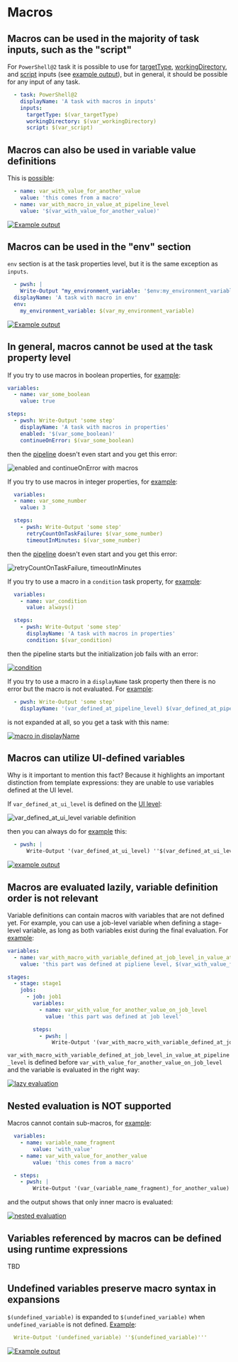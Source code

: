# Macros

## Macros can be used in the majority of task inputs, such as the "script"

For `PowerShell@2` task it is possible to use for
[targetType](https://github.com/JakubLinhart/AzureDevOpsBattlefield/blob/5aa439679c34ae8a7dec235517d2d2c750ce7481/pipelines/macros.yml#L124), [workingDirectory](https://github.com/JakubLinhart/AzureDevOpsBattlefield/blob/5aa439679c34ae8a7dec235517d2d2c750ce7481/pipelines/macros.yml#L125C15-L125C31),
and [script](https://github.com/JakubLinhart/AzureDevOpsBattlefield/blob/5aa439679c34ae8a7dec235517d2d2c750ce7481/pipelines/macros.yml#L126) inputs (see [example output](https://linj.visualstudio.com/AzureDevOpsBattleground/_build/results?buildId=245&view=logs&j=0ab14b9f-e499-56d5-97b1-fd98b70ea339&t=3fa529ca-c925-5304-b42f-2bbd21f9750e)), 
but in general, it should be possible for any input of any task.

```yaml
  - task: PowerShell@2
    displayName: 'A task with macros in inputs'
    inputs:
      targetType: $(var_targetType)
      workingDirectory: $(var_workingDirectory)
      script: $(var_script)
```

## Macros can also be used in variable value definitions

This is [possible](https://github.com/JakubLinhart/AzureDevOpsBattlefield/blob/5aa439679c34ae8a7dec235517d2d2c750ce7481/pipelines/macros.yml#L20):

```yaml
  - name: var_with_value_for_another_value
    value: 'this comes from a macro'
  - name: var_with_macro_in_value_at_pipeline_level
    value: '$(var_with_value_for_another_value)'
```

[![Example output](images/macros-variable-value-definition.png)](https://linj.visualstudio.com/AzureDevOpsBattleground/_build/results?buildId=245&view=logs&j=0ab14b9f-e499-56d5-97b1-fd98b70ea339&t=f064c65f-5d7b-5dd9-a2c0-b27c2b3dbefa&l=12)

## Macros can be used in the "env" section

`env` section is at the task properties level, but it is the same exception as `inputs`. 

```yaml
  - pwsh: |
    Write-Output "my_environment_variable: '$env:my_environment_variable'"
  displayName: 'A task with macro in env'
  env:
    my_environment_variable: $(var_my_environment_variable)
```

[![Example output](images/macros-env-output.png)](https://linj.visualstudio.com/AzureDevOpsBattleground/_build/results?buildId=245&view=logs&j=0ab14b9f-e499-56d5-97b1-fd98b70ea339&t=67bb029a-943e-5196-8d89-e7392cea21c1&l=12)

## In general, macros cannot be used at the task property level

If you try to use macros in boolean properties, for [example](https://github.com/JakubLinhart/AzureDevOpsBattlefield/blob/0d6ece87a31d8ddb1c5dbc4600ada07e661d31d8/pipelines/macros-invalid-properties1.yml):

```yaml
variables:
  - name: var_some_boolean
    value: true

steps:
  - pwsh: Write-Output 'some step'
    displayName: 'A task with macros in properties'
    enabled: '$(var_some_boolean)'
    continueOnError: $(var_some_boolean)
```

then the [pipeline](https://linj.visualstudio.com/AzureDevOpsBattleground/_build?definitionId=11) doesn't even start and you get this error:

![enabled and continueOnError with macros](images/macros-invalid-properties1-error.png)

If you try to use macros in integer properties, for [example](https://github.com/JakubLinhart/AzureDevOpsBattlefield/blob/4c4ba82de8ba0ba95ec74f380e01e3c1a8eed4fe/pipelines/macros-invalid-properties2.yml):

```yaml
  variables:
  - name: var_some_number
    value: 3

  steps:
    - pwsh: Write-Output 'some step'
      retryCountOnTaskFailure: $(var_some_number)
      timeoutInMinutes: $(var_some_number)
```

then the [pipeline](https://linj.visualstudio.com/AzureDevOpsBattleground/_build?definitionId=12&_a=summary) doesn't even start and you get this error:

![retryCountOnTaskFailure, timeoutInMinutes](images/macros-invalid-properties2-error.png)

If you try to use a macro in a `condition` task property, for [example](https://github.com/JakubLinhart/AzureDevOpsBattlefield/blob/main/pipelines/macros-invalid-properties3.yml):

```yaml
  variables:
    - name: var_condition
      value: always()

  steps:
    - pwsh: Write-Output 'some step'
      displayName: 'A task with macros in properties'
      condition: $(var_condition)
```

then the pipeline starts but the initialization job fails with an error:

[![condition](images/macros-invalid-properties3-output.png)](https://linj.visualstudio.com/AzureDevOpsBattleground/_build/results?buildId=246&view=logs&j=12f1170f-54f2-53f3-20dd-22fc7dff55f9&t=e0f977f9-ef87-4bf0-b7e2-aeee2c074101&l=14)

If you try to use a macro in a `displayName` task property then there is no error but the macro is not evaluated. For [example](https://github.com/JakubLinhart/AzureDevOpsBattlefield/blob/9c194652fa23fd63230e65d6765e69a91687fc91/pipelines/macros.yml#L80):

```yaml
  - pwsh: Write-Output 'some step'
    displayName: '(var_defined_at_pipeline_level) $(var_defined_at_pipeline_level)'
```

is not expanded at all, so you get a task with this name:

[![macro in displayName](images/macros-displayName-output.png)](https://dev.azure.com/linj/AzureDevOpsBattleground/_build/results?buildId=247&view=logs&j=0ab14b9f-e499-56d5-97b1-fd98b70ea339&t=f2293c27-2d42-546b-fdc3-f93463ef70fa)

## Macros can utilize UI-defined variables

Why is it important to mention this fact? Because it highlights an important distinction from template expressions: they are unable to use variables defined at the UI level.

If `var_defined_at_ui_level` is defined on the [UI level](https://dev.azure.com/linj/AzureDevOpsBattleground/_apps/hub/ms.vss-build-web.ci-designer-hub?pipelineId=10&branch=main&nonce=HGlMs1aI5oNaFTk1n7Zwcw%3D%3D):

![var_defined_at_ui_level variable definition](images/macros-ui-level-variables.png)

then you can always do for [example](https://github.com/JakubLinhart/AzureDevOpsBattlefield/blob/9c194652fa23fd63230e65d6765e69a91687fc91/pipelines/macros.yml#L57C16-L57C16) this:

```yaml
  - pwsh: |
      Write-Output '(var_defined_at_ui_level) ''$(var_defined_at_ui_level)'''
```

[![example output](images/macros-ui-level-variable-output.png)](https://dev.azure.com/linj/AzureDevOpsBattleground/_build/results?buildId=247&view=logs&j=0ab14b9f-e499-56d5-97b1-fd98b70ea339&t=5e8f27c5-64d0-5083-9c85-d2ff9773c863&l=12)


## Macros are evaluated lazily, variable definition order is not relevant

Variable definitions can contain macros with variables that are not defined yet. For example, you can use a job-level variable when defining a stage-level variable, as long as both variables exist during the final evaluation. For [example]([TBD](https://github.com/JakubLinhart/AzureDevOpsBattlefield/blob/3809e67afa8b7f57a1f439ee9d293e9f8103ff94/pipelines/macros.yml#L69)):

```yaml
variables:
  - name: var_with_macro_with_variable_defined_at_job_level_in_value_at_pipeline_level
    value: 'this part was defined at pipliene level, $(var_with_value_for_another_value_at_job_level)'

stages:
  - stage: stage1
    jobs:
      - job: job1
        variables:
          - name: var_with_value_for_another_value_on_job_level
            value: 'this part was defined at job level'

        steps:
          - pwsh: |
              Write-Output '(var_with_macro_with_variable_defined_at_job_level_in_value_at_pipeline_level) ''$(var_with_macro_with_variable_defined_at_job_level_in_value_at_pipeline_level)'''
```

`var_with_macro_with_variable_defined_at_job_level_in_value_at_pipeline_level` is defined before `var_with_value_for_another_value_on_job_level` and the variable is evaluated in the right way:

[![lazy evaluation](images/macros-lazy-evaluation-output.png)](https://dev.azure.com/linj/AzureDevOpsBattleground/_build/results?buildId=247&view=logs&j=0ab14b9f-e499-56d5-97b1-fd98b70ea339&t=f064c65f-5d7b-5dd9-a2c0-b27c2b3dbefa&l=16)

## Nested evaluation is NOT supported

Macros cannot contain sub-macros, for [example](https://github.com/JakubLinhart/AzureDevOpsBattlefield/blob/b716cb4d3302f7bfbf095bc7f7c26b0d1024df25/pipelines/macros.yml#L73):

```yaml
  variables:
    - name: variable_name_fragment
        value: 'with_value'
    - name: var_with_value_for_another_value
        value: 'this comes from a macro'

  - steps:
    - pwsh: |
        Write-Output '(var_(variable_name_fragment)_for_another_value) ''$(var_$(variable_name_fragment)_for_another_value)'''
```

and the output shows that only inner macro is evaluated:

[![nested evaluation](images/macros-nested-evaluation.png)](https://dev.azure.com/linj/AzureDevOpsBattleground/_build/results?buildId=247&view=logs&j=0ab14b9f-e499-56d5-97b1-fd98b70ea339&t=bd5b3379-fc2b-58be-675b-6db955a3e723&l=12)

## Variables referenced by macros can be defined using runtime expressions

TBD

## Undefined variables preserve macro syntax in expansions

`$(undefined_variable)` is expanded to `$(undefined_variable)` when `undefined_variable` is not defined.
[Example](https://github.com/JakubLinhart/AzureDevOpsBattlefield/blob/5aa439679c34ae8a7dec235517d2d2c750ce7481/pipelines/macros.yml#L68):

```yaml
  Write-Output '(undefined_variable) ''$(undefined_variable)'''
```

[![Example output](images/macros-undefined-variable-output.png)](https://linj.visualstudio.com/AzureDevOpsBattleground/_build/results?buildId=245&view=logs&j=0ab14b9f-e499-56d5-97b1-fd98b70ea339&t=5e8f27c5-64d0-5083-9c85-d2ff9773c863&l=16)
